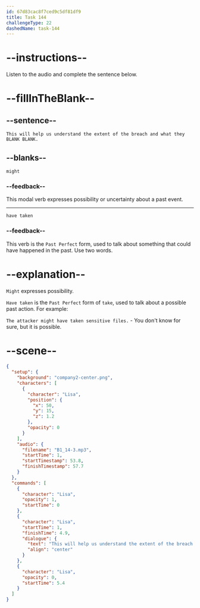 ```yaml
---
id: 67d83cac8f7ced9c5df81df9
title: Task 144
challengeType: 22
dashedName: task-144
---
```


<!-- (audio) Lisa: This will help us understand the extent of the breach and what they might have taken. -->

# --instructions--

Listen to the audio and complete the sentence below.

# --fillInTheBlank--

## --sentence--

`This will help us understand the extent of the breach and what they BLANK BLANK.`

## --blanks--

`might`

### --feedback--

This modal verb expresses possibility or uncertainty about a past event.

---

`have taken`

### --feedback--

This verb is the `Past Perfect` form, used to talk about something that could have happened in the past. Use two words.

# --explanation--  

`Might` expresses possibility.  

`Have taken` is the `Past Perfect` form of `take`, used to talk about a possible past action. For example:

`The attacker might have taken sensitive files.` - You don't know for sure, but it is possible.

# --scene--

```json
{
  "setup": {
    "background": "company2-center.png",
    "characters": [
      {
        "character": "Lisa",
        "position": {
          "x": 50,
          "y": 15,
          "z": 1.2
        },
        "opacity": 0
      }
    ],
    "audio": {
      "filename": "B1_14-3.mp3",
      "startTime": 1,
      "startTimestamp": 53.8,
      "finishTimestamp": 57.7
    }
  },
  "commands": [
    {
      "character": "Lisa",
      "opacity": 1,
      "startTime": 0
    },
    {
      "character": "Lisa",
      "startTime": 1,
      "finishTime": 4.9,
      "dialogue": {
        "text": "This will help us understand the extent of the breach and what they might have taken.",
        "align": "center"
      }
    },
    {
      "character": "Lisa",
      "opacity": 0,
      "startTime": 5.4
    }
  ]
}
```
